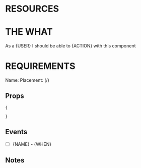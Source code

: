 # RESOURCES
<!-- What does the finished component look like? -->

# THE WHAT
<!-- What does this component do and for who, there could be multiple? -->
As a {USER} I should be able to {ACTION} with this component

# REQUIREMENTS
<!-- What is the name of the component tag and where should this component be placed? -->
Name: 
Placement:  (/)

## Props
<!-- What data is needed to be input into the component? -->
```
{

}
```

## Events
<!-- What data is needed to be output from the component? -->
- [ ] {NAME} - {WHEN}

## Notes
<!-- What other infromation is important to know about this component? -->

